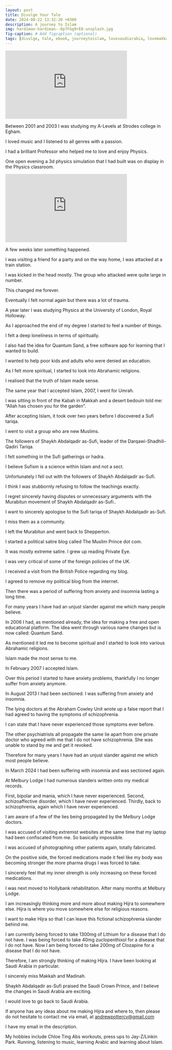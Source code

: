 ```yaml
---
layout: post
title: Divulge Your Tale
date: 2024-08-22 13:32:20 +0300
description: A journey to Islam
img: hardiman-hardiman--8p7FGg9rE0-unsplash.jpg
fig-caption: # Add figcaption (optional)
tags: [divulge, tale, ebook, journeytoislam, lovesaudiarabia, lovemakkah, lovemadinah, melburylodge, chloetingabs]
---
```


<iframe width="380" height="213" src="https://www.youtube.com/embed/4ycX1c3W3vU" title="YouTube video player" frameborder="0" allow="accelerometer; autoplay; clipboard-write; encrypted-media; gyroscope; picture-in-picture" allowfullscreen></iframe>

Between 2001 and 2003 I was studying my A-Levels at Strodes college in Egham.

I loved music and I listened to all genres with a passion.

I had a brilliant Professor who helped me to love and enjoy Physics.

One open evening a 3d physics simulation that I had built was on display in the Physics classroom.

<iframe width="380" height="213" src="https://www.youtube.com/embed/5HIu-ueV3rU" title="YouTube video player" frameborder="0" allow="accelerometer; autoplay; clipboard-write; encrypted-media; gyroscope; picture-in-picture" allowfullscreen></iframe>

A few weeks later something happened.

I was visiting a friend for a party and on the way home, I was attacked at a train station.

I was kicked in the head mostly. The group who attacked were quite large in number.

This changed me forever.

Eventually I felt normal again but there was a lot of trauma.

A year later I was studying Physics at the University of London, Royal Holloway.

As I approached the end of my degree I started to feel a number of things.

I felt a deep loneliness in terms of spiritually.

I also had the idea for Quantum Sand, a free software app for learning that I wanted to build.

I wanted to help poor kids and adults who were denied an education.

As I felt more spiritual, I started to look into Abrahamic religions.

I realised that the truth of Islam made sense.

The same year that I accepted Islam, 2007, I went for Umrah.

I was sitting in front of the Kabah in Makkah and a desert bedouin told me: “Allah has chosen you for the garden”.

After accepting Islam, it took over two years before I discovered a Sufi tariqa.

I went to visit a group who are new Muslims.

The followers of Shaykh Abdalqadir as-Sufi,  leader of the Darqawi-Shadhili-Qadiri Tariqa.

I felt something in the Sufi gatherings or hadra.

I believe Sufism is a science within Islam and not a sect.

Unfortunately I fell out with the followers of Shaykh Abdalqadir as-Sufi.

I think I was stubbornly refusing to follow the teachings exactly.

I regret sincerely having disputes or unnecessary arguments with the Murabitun movement of Shaykh Abdalqadir as-Sufi..

I want to sincerely apologise to the Sufi tariqa of Shaykh Abdalqadir as-Sufi.

I miss them as a community.

I left the Murabitun and went back to Shepperton.

I started a political satire blog called The Muslim Prince dot com.

It was mostly extreme satire. I grew up reading Private Eye.

I was very critical of some of the foreign policies of the UK.

I received a visit from the British Police regarding my blog.

I agreed to remove my political blog from the internet.

Then there was a period of suffering from anxiety and insomnia lasting a long time.

For many years I have had an unjust slander against me which many people believe.

In 2006 I had, as mentioned already, the idea for making a free and open educational platform. The idea went through various name changes but is now called: Quantum Sand.

As mentioned it led me to become spiritual and I started to look into various Abrahamic religions.

Islam made the most sense to me.

In February 2007 I accepted Islam.

Over this period I started to have anxiety problems, thankfully I no longer suffer from anxiety anymore.

In August 2013 I had been sectioned. I was suffering from anxiety and insomnia.

The lying doctors at the Abraham Cowley Unit wrote up a false report that I had agreed to having the symptoms of schizophrenia.

I can state that I have never experienced those symptoms ever before.

The other psychiatrists all propagate the same lie apart from one private doctor who agreed with me that I do not have schizophrenia. She was unable to stand by me and get it revoked.

Therefore for many years I have had an unjust slander against me which most people believe.

In March 2024 I had been suffering with insomnia and was sectioned again.

At Melbury Lodge I had numerous slanders written onto my medical records.

First, bipolar and mania, which I have never experienced. 
Second, schizoaffective disorder, which I have never experienced.
Thirdly, back to schizophrenia, again which I have never experienced.

I am aware of a few of the lies being propagated by the Melbury Lodge doctors.

I was accused of visiting extremist websites at the same time that my laptop had been confiscated from me. So basically impossible.

I was accused of photographing other patients again, totally fabricated.

On the positive side, the forced medications made it feel like my body was becoming stronger the more pharma drugs I was forced to take.

I sincerely feel that my inner strength is only increasing on these forced medications.

I was next moved to Hollybank rehabilitation. After many months at Melbury Lodge.

I am increasingly thinking more and more about making Hijra to somewhere else. Hijra is where you move somewhere else for religious reasons.

I want to make Hijra so that I can leave this fictional schizophrenia slander behind me.

I am currently being forced to take 1300mg of Lithium for a disease that I do not have. I was being forced to take 40mg zuclopenthixol for a disease that I do not have. Now I am being forced to take 200mg of Clozapine for a disease that I do not have.

Therefore, I am strongly thinking of making Hijra. I have been looking at Saudi Arabia in particular.

I sincerely miss Makkah and Madinah.

Shaykh Abdalqadir as-Sufi praised the Saudi Crown Prince, and I believe the changes in Saudi Arabia are exciting.

I would love to go back to Saudi Arabia.

If anyone has any ideas about me making Hijra and where to, then please do not hesitate to contact me via email, at andrewpottercv@gmail.com

I have my email in the description.

My hobbies include Chloe Ting Abs workouts, press ups to Jay-Z/Linkin Park. Running, listening to music, learning Arabic and learning about Islam.
